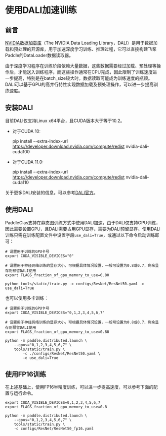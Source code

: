 # 使用DALI加速训练

## 前言
[NVIDIA数据加载库](https://docs.nvidia.com/deeplearning/dali/user-guide/docs/index.html)（The NVIDIA Data Loading Library，DALI）是用于数据加载和预处理的开源库，用于加速深度学习训练、推理过程，它可以直接构建飞桨Paddle的DataLoader数据读取器。

由于深度学习程序在训练阶段依赖大量数据，这些数据需要经过加载、预处理等操作后，才能送入训练程序，而这些操作通常在CPU完成，因此限制了训练速度进一步提高，特别是在batch_size较大时，数据读取可能成为训练速度的瓶颈。DALI可以基于GPU的高并行特性实现数据加载及预处理操作，可以进一步提高训练速度。

## 安装DALI
目前DALI仅支持Linux x64平台，且CUDA版本大于等于10.2。

* 对于CUDA 10:

    pip install --extra-index-url https://developer.download.nvidia.com/compute/redist nvidia-dali-cuda100

* 对于CUDA 11.0:

    pip install --extra-index-url https://developer.download.nvidia.com/compute/redist nvidia-dali-cuda110

关于更多DALI安装的信息，可以参考[DALI官方](https://docs.nvidia.com/deeplearning/dali/user-guide/docs/installation.html)。

## 使用DALI
PaddleClas支持在静态图训练方式中使用DALI加速，由于DALI仅支持GPU训练，因此需要设置GPU，且DALI需要占用GPU显存，需要为DALI预留显存。使用DALI训练只需在训练配置文件中设置字段`use_dali=True`，或通过以下命令启动训练即可：

```shell
# 设置用于训练的GPU卡号
export CUDA_VISIBLE_DEVICES="0"

# 设置用于神经网络训练的显存大小，可根据具体情况设置，一般可设置为0.8或0.7，剩余显存则预留DALI使用
export FLAGS_fraction_of_gpu_memory_to_use=0.80

python tools/static/train.py -c configs/ResNet/ResNet50.yaml -o use_dali=True
```

也可以使用多卡训练：

```shell
# 设置用于训练的GPU卡号
export CUDA_VISIBLE_DEVICES="0,1,2,3,4,5,6,7"

# 设置用于神经网络训练的显存大小，可根据具体情况设置，一般可设置为0.8或0.7，剩余显存则预留DALI使用
export FLAGS_fraction_of_gpu_memory_to_use=0.80

python -m paddle.distributed.launch \
    --gpus="0,1,2,3,4,5,6,7" \
    tools/static/train.py \
        -c ./configs/ResNet/ResNet50.yaml \
        -o use_dali=True
```

## 使用FP16训练

在上述基础上，使用FP16半精度训练，可以进一步提高速度，可以参考下面的配置与运行命令。

```shell
export CUDA_VISIBLE_DEVICES=0,1,2,3,4,5,6,7
export FLAGS_fraction_of_gpu_memory_to_use=0.8

python -m paddle.distributed.launch \
    --gpus="0,1,2,3,4,5,6,7" \
    tools/static/train.py \
    -c configs/ResNet/ResNet50_fp16.yaml
```
